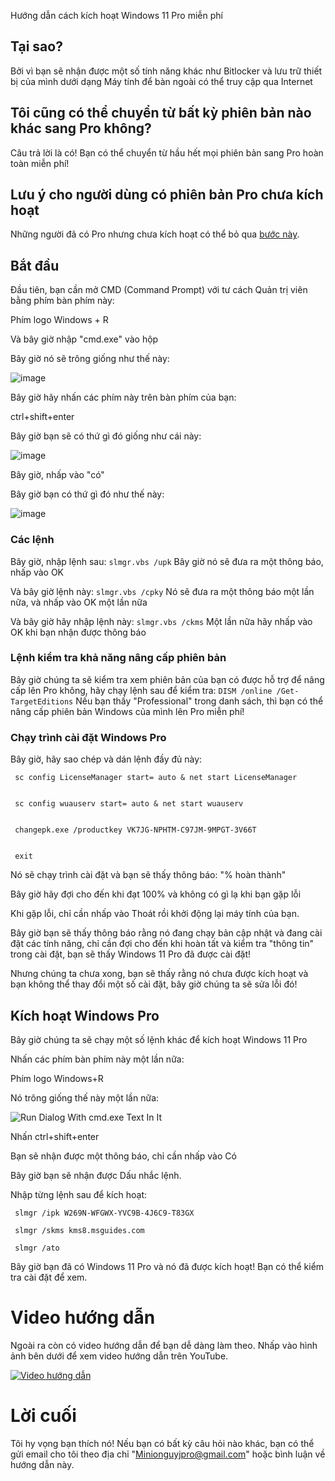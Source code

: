 Hướng dẫn cách kích hoạt Windows 11 Pro miễn phí
## Tại sao?
Bởi vì bạn sẽ nhận được một số tính năng khác như Bitlocker và lưu trữ thiết bị của mình dưới dạng Máy tính để bàn ngoài có thể truy cập qua Internet
## Tôi cũng có thể chuyển từ bất kỳ phiên bản nào khác sang Pro không?
Câu trả lời là có! Bạn có thể chuyển từ hầu hết mọi phiên bản sang Pro hoàn toàn miễn phí!
## Lưu ý cho người dùng có phiên bản Pro chưa kích hoạt
Những người đã có Pro nhưng chưa kích hoạt có thể bỏ qua [bước này](https://gist.github.com/Minionguyjpro/d913b3931e844ad8ad9a758a4aca4b63#activating-windows-pro).
## Bắt đầu
Đầu tiên, bạn cần mở CMD (Command Prompt) với tư cách Quản trị viên bằng phím bàn phím này:

Phím logo Windows + R

Và bây giờ nhập "cmd.exe" vào hộp

Bây giờ nó sẽ trông giống như thế này:

![image](https://user-images.githubusercontent.com/66115754/134801377-b9769c34-8a9d-4d4f-ba8e-6c073f1ce4a2.png)

Bây giờ hãy nhấn các phím này trên bàn phím của bạn:

ctrl+shift+enter

Bây giờ bạn sẽ có thứ gì đó giống như cái này:

![image](https://user-images.githubusercontent.com/66115754/134801445-9b90e121-350b-42ea-afec-b499f1fbfae9.png)

Bây giờ, nhấp vào "có"

Bây giờ bạn có thứ gì đó như thế này:

![image](https://user-images.githubusercontent.com/66115754/134807479-53ccdaf9-feb0-49a3-9843-5bb4db016128.png)

### Các lệnh
Bây giờ, nhập lệnh sau:
``slmgr.vbs /upk``
Bây giờ nó sẽ đưa ra một thông báo, nhấp vào OK

Và bây giờ lệnh này:
``slmgr.vbs /cpky``
Nó sẽ đưa ra một thông báo một lần nữa, và nhấp vào OK một lần nữa

Và bây giờ hãy nhập lệnh này:
``slmgr.vbs /ckms``
Một lần nữa hãy nhấp vào OK khi bạn nhận được thông báo
### Lệnh kiểm tra khả năng nâng cấp phiên bản
Bây giờ chúng ta sẽ kiểm tra xem phiên bản của bạn có được hỗ trợ để nâng cấp lên Pro không, hãy chạy lệnh sau để kiểm tra:
``DISM /online /Get-TargetEditions``
Nếu bạn thấy "Professional" trong danh sách, thì bạn có thể nâng cấp phiên bản Windows của mình lên Pro miễn phí!

### Chạy trình cài đặt Windows Pro
Bây giờ, hãy sao chép và dán lệnh đầy đủ này:

     sc config LicenseManager start= auto & net start LicenseManager


     sc config wuauserv start= auto & net start wuauserv


     changepk.exe /productkey VK7JG-NPHTM-C97JM-9MPGT-3V66T


     exit

Nó sẽ chạy trình cài đặt và bạn sẽ thấy thông báo: "% hoàn thành"

Bây giờ hãy đợi cho đến khi đạt 100% và không có gì lạ khi bạn gặp lỗi

Khi gặp lỗi, chỉ cần nhấp vào Thoát rồi khởi động lại máy tính của bạn.

Bây giờ bạn sẽ thấy thông báo rằng nó đang chạy bản cập nhật và đang cài đặt các tính năng, chỉ cần đợi cho đến khi hoàn tất và kiểm tra "thông tin" trong cài đặt, bạn sẽ thấy Windows 11 Pro đã được cài đặt!

Nhưng chúng ta chưa xong, bạn sẽ thấy rằng nó chưa được kích hoạt và bạn không thể thay đổi một số cài đặt, bây giờ chúng ta sẽ sửa lỗi đó!

## Kích hoạt Windows Pro
Bây giờ chúng ta sẽ chạy một số lệnh khác để kích hoạt Windows 11 Pro

Nhấn các phím bàn phím này một lần nữa:

Phím logo Windows+R

Nó trông giống thế này một lần nữa:

![Run Dialog With cmd.exe Text In It](https://user-images.githubusercontent.com/66115754/134801377-b9769c34-8a9d-4d4f-ba8e-6c073f1ce4a2.png)

Nhấn ctrl+shift+enter

Bạn sẽ nhận được một thông báo, chỉ cần nhấp vào Có

Bây giờ bạn sẽ nhận được Dấu nhắc lệnh.

Nhập từng lệnh sau để kích hoạt:

     slmgr /ipk W269N-WFGWX-YVC9B-4J6C9-T83GX

     slmgr /skms kms8.msguides.com

     slmgr /ato

Bây giờ bạn đã có Windows 11 Pro và nó đã được kích hoạt! Bạn có thể kiểm tra cài đặt để xem.
# Video hướng dẫn
Ngoài ra còn có video hướng dẫn để bạn dễ dàng làm theo. Nhấp vào hình ảnh bên dưới để xem video hướng dẫn trên YouTube.

[![Video hướng dẫn](https://img.youtube.com/vi/Q132Tr40z_8/0.jpg)](https://www.youtube.com/watch?v=Q132Tr40z_8)

# Lời cuối
Tôi hy vọng bạn thích nó!
Nếu bạn có bất kỳ câu hỏi nào khác, bạn có thể gửi email cho tôi theo địa chỉ "Minionguyjpro@gmail.com" hoặc bình luận về hướng dẫn này.
